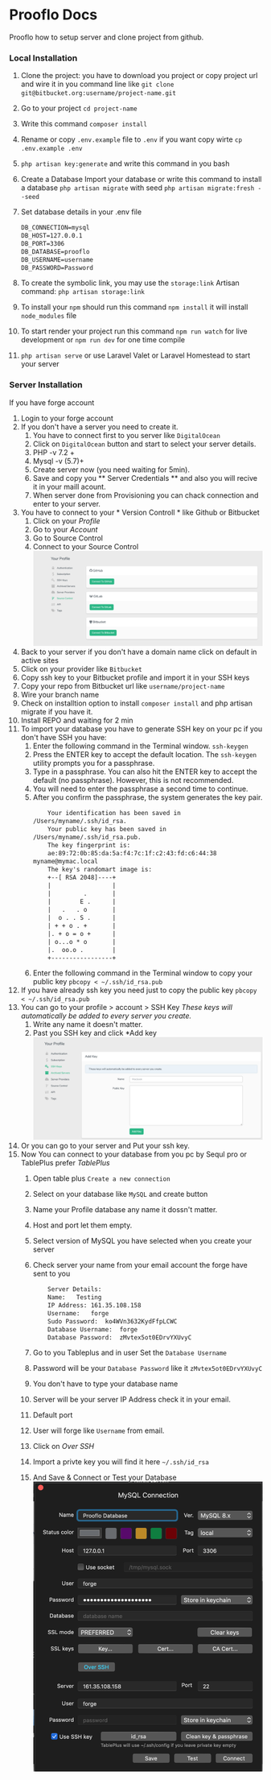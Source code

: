 # Prooflo Docs #

Prooflo how to setup server and clone project from github.

### Local Installation ###

1. Clone the project:
	you have to download you project or copy project url and wire it in you command line like `git clone git@bitbucket.org:username/project-name.git`
2. Go to your project `cd project-name`
3. Write this command `composer install`
4. Rename or copy `.env.example` file to `.env` if you want copy wirte `cp .env.example .env`
5. `php artisan key:generate` and write this command in you bash
6. Create a Database Import your database or write this command to install a database `php artisan migrate` with seed `php artisan migrate:fresh --seed`
7. Set database details in your .env file

	```
	DB_CONNECTION=mysql
	DB_HOST=127.0.0.1
	DB_PORT=3306
	DB_DATABASE=prooflo
	DB_USERNAME=username
	DB_PASSWORD=Password
	```

8. To create the symbolic link, you may use the `storage:link` Artisan command: `php artisan storage:link`
9. To install your `npm` should run this command `npm install` it will install `node_modules` file
10. To start render your project run this command `npm run watch` for live development or `npm run dev` for one time compile
11. `php artisan serve` or use Laravel Valet or Laravel Homestead to start your server

### Server Installation ###

If you have forge account

1. Login to your forge account
2. If you don't have a server you need to create it.
	1. You have to connect first to you server like `DigitalOcean`
	2. Click on `DigitalOcean` button and start to select your server details.
	3. PHP -v 7.2 +
	4. Mysql -v (5.7)+
	5. Create server now (you need waiting for 5min).
	6. Save and copy you ** Server Credentials ** and also you will recive it in your maill acount.
	7. When server done from Provisioning you can chack connection and enter to your server.
3. You have to connect to your * Version Controll * like Github or Bitbucket
	1. Click on your *Profile*
	2. Go to your *Account*
	3. Go to Source Control
	4. Connect to your Source Control
	![source-control](./source-control.png)
4. Back to your server if you don't have a domain name click on default in active sites
5. Click on your provider like `Bitbucket`
6. Copy ssh key to your Bitbucket profile and import it in your SSH keys
6. Copy your repo from Bitbucket url like `username/project-name`
7. Wire your branch name
8. Check on installtion option to install `composer install` and php artisan migrate if you have it.
9. Install REPO and waiting for 2 min
10. To import your database you have to generate SSH key on your pc if you don't have SSH you have:
	1. Enter the following command in the Terminal window. `ssh-keygen`
	2. Press the ENTER key to accept the default location. The `ssh-keygen` utility prompts you for a passphrase.
	3. Type in a passphrase. You can also hit the ENTER key to accept the default (no passphrase). However, this is not recommended.
	4. You will need to enter the passphrase a second time to continue.
	5. After you confirm the passphrase, the system generates the key pair.
		```
			Your identification has been saved in /Users/myname/.ssh/id_rsa.
			Your public key has been saved in /Users/myname/.ssh/id_rsa.pub.
			The key fingerprint is:
			ae:89:72:0b:85:da:5a:f4:7c:1f:c2:43:fd:c6:44:38 myname@mymac.local
			The key's randomart image is:
			+--[ RSA 2048]----+
			|                 |
			|         .       |
			|        E .      |
			|   .   . o       |
			|  o . . S .      |
			| + + o . +       |
			|. + o = o +      |
			| o...o * o       |
			|.  oo.o .        |
			+-----------------+
		```
	6. Enter the following command in the Terminal window to copy your public key `pbcopy < ~/.ssh/id_rsa.pub`
11. If you have already ssh key you need just to copy the public key `pbcopy < ~/.ssh/id_rsa.pub`
12. You can go to your profile > account > SSH Key *These keys will automatically be added to every server you create.*
	1. Write any name it doesn't matter.
	2. Past you SSH key and click *Add key
    ![sshkey](./sshkey.png)
13. Or you can go to your server and Put your ssh key.
14. Now You can connect to your database from you pc by Sequl pro or TablePlus prefer *TablePlus*
	1. Open table plus `Create a new connection`
	2. Select on your database like `MySQL` and create button
	3. Name your Profile database any name it dossn't matter.
	4. Host and port let them empty.
	5. Select version of MySQL you have selected when you create your server
	6. Check server your name from your email account the forge have sent to you
	
		```
			Server Details:
			Name:	Testing
			IP Address:	161.35.108.158
			Username:	forge
			Sudo Password:	ko4WVn3632KydFfpLCWC
			Database Username:	forge
			Database Password:	zMvtex5ot0EDrvYXUvyC
		```
			
	7. Go to you Tableplus and in user Set the `Database Username`
	8. Password will be your `Database Password` like it `zMvtex5ot0EDrvYXUvyC`
	9. You don't have to type your database name
	10. Server will be your server IP Address check it in your email.
	11. Default port
	12. User will forge like `Username` from email.
	13. Click on *Over SSH*
	14. Import a privte key you will find it here `~/.ssh/id_rsa`
	15. And Save & Connect or Test your Database
	![tableplus](./tableplus.png)
